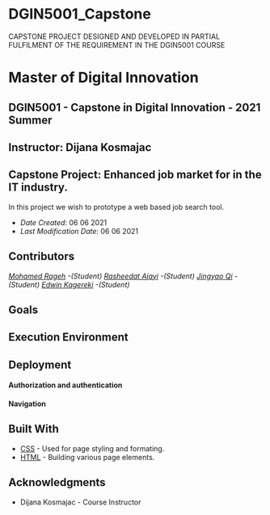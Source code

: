 # DGIN5001_Capstone
CAPSTONE PROJECT DESIGNED AND DEVELOPED IN PARTIAL FULFILMENT OF THE REQUIREMENT IN THE DGIN5001 COURSE

<!--- The following README.md sample file was adapted from https://gist.github.com/PurpleBooth/109311bb0361f32d87a2#file-readme-template-md by Gabriella Mosquera for academic use ---> 
<!--- You may delete any comments in this sample README.md file. If needing to use as a .txt file then simply delete all comments, edit as needed, and save as a README.txt file --->

# Master of Digital Innovation
## DGIN5001 - Capstone in Digital Innovation - 2021 Summer
## Instructor: Dijana Kosmajac
## Capstone Project: Enhanced job market for in the IT industry.

In this project we wish to prototype a web based job search tool.

* *Date Created*: 06 06 2021
* *Last Modification Date*: 06 06 2021

## Contributors


*[Mohamed Rageh](mh801085@dal.ca) -(Student)*
*[Rasheedat Ajayi](Rasheedat.Ajayi@dal.ca) -(Student)*
*[Jingyao Qi](jn252976@dal.ca) -(Student)*
*[Edwin Kagereki](Kagereki@dal.ca) -(Student)*


<!---* [Edwin M. Kagereki](Kagereki@dal.ca) - *(Role)*
* [Name](email@dal.ca) - *(Role)*
* [Name](email@dal.ca) - *(Role)*
* [Name](email@dal.ca) - *(Role)*
* [Name](email@dal.ca) - *(Role)*--->




## Goals



## Execution Environment



## Deployment



#### Authorization and authentication




#### Navigation


## Built With

<!--- Provide a list of the frameworks used to build this application, your list should include the name of the framework used, the url where the framework is available for download and what the framework was used for, see the example below --->


* [CSS](https://developer.mozilla.org/en-US/docs/Web/CSS) - Used for page styling and formating.
* [HTML](https://html.com) - Building various page elements.


## Acknowledgments

* Dijana Kosmajac - Course Instructor

